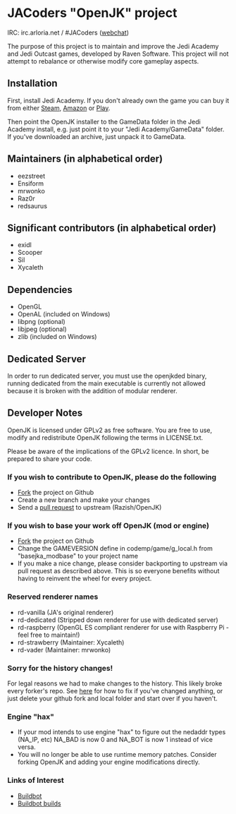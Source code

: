 # JACoders "OpenJK" project #
IRC: irc.arloria.net / #JACoders ([webchat](http://unic0rn.github.io/tiramisu/jacoders/))

The purpose of this project is to maintain and improve the Jedi Academy and Jedi Outcast games, developed by Raven Software.
This project will not attempt to rebalance or otherwise modify core gameplay aspects.

## Installation ##

First, install Jedi Academy. If you don't already own the game you can buy it from either [Steam](http://store.steampowered.com/app/6020/), [Amazon](http://www.amazon.com/Star-Wars-Jedi-Knight-Academy-Pc/dp/B0000A2MCN) or [Play](http://www.play.com/Games/PC/4-/127805/Star-Wars-Jedi-Knight-Jedi-Academy/Product.html?searchstring=jedi+academy&searchsource=0&searchtype=allproducts&urlrefer=search).

Then point the OpenJK installer to the GameData folder in the Jedi Academy install, e.g.  just point it to your "Jedi Academy/GameData" folder. If you've downloaded an archive, just unpack it to GameData.

## Maintainers (in alphabetical order) ##
* eezstreet
* Ensiform
* mrwonko
* Raz0r
* redsaurus

## Significant contributors (in alphabetical order) ##
* exidl
* Scooper
* Sil
* Xycaleth

## Dependencies ##
* OpenGL
* OpenAL (included on Windows)
* libpng (optional)
* libjpeg (optional)
* zlib (included on Windows)

## Dedicated Server ##
In order to run dedicated server, you must use the openjkded binary, running dedicated from the main executable is currently not allowed because it is broken with the addition of modular renderer.

## Developer Notes ##

OpenJK is licensed under GPLv2 as free software. You are free to use, modify and redistribute OpenJK following the terms in LICENSE.txt.

Please be aware of the implications of the GPLv2 licence. In short, be prepared to share your code.

### If you wish to contribute to OpenJK, please do the following ###
* [Fork](https://github.com/Razish/OpenJK/fork) the project on Github
* Create a new branch and make your changes
* Send a [pull request](https://help.github.com/articles/creating-a-pull-request) to upstream (Razish/OpenJK)

### If you wish to base your work off OpenJK (mod or engine) ###
* [Fork](https://github.com/Razish/OpenJK/fork) the project on Github
* Change the GAMEVERSION define in codemp/game/g_local.h from "basejka_modbase" to your project name
* If you make a nice change, please consider backporting to upstream via pull request as described above. This is so everyone benefits without having to reinvent the wheel for every project.

### Reserved renderer names ###
* rd-vanilla (JA's original renderer)
* rd-dedicated (Stripped down renderer for use with dedicated server)
* rd-raspberry (OpenGL ES compliant renderer for use with Raspberry Pi - feel free to maintain!)
* rd-strawberry (Maintainer: Xycaleth)
* rd-vader (Maintainer: mrwonko)

### Sorry for the history changes! ###
For legal reasons we had to make changes to the history. This likely broke every forker's repo. See [here](http://git-scm.com/docs/git-rebase.html#_recovering_from_upstream_rebase) for how to fix if you've changed anything, or just delete your github fork and local folder and start over if you haven't.

### Engine "hax" ###
* If your mod intends to use engine "hax" to figure out the nedaddr types (NA_IP, etc) NA_BAD is now 0 and NA_BOT is now 1 instead of vice versa.
* You will no longer be able to use runtime memory patches. Consider forking OpenJK and adding your engine modifications directly.

### Links of Interest ###
* [Buildbot](http://jk.xd.cm/)
* [Buildbot builds](http://builds.openjk.org/)
